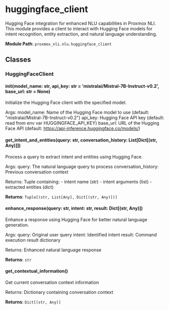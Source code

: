 # huggingface_client

Hugging Face integration for enhanced NLU capabilities in Proxmox NLI.
This module provides a client to interact with Hugging Face models for intent recognition,
entity extraction, and natural language understanding.

**Module Path**: `proxmox_nli.nlu.huggingface_client`

## Classes

### HuggingFaceClient

#### __init__(model_name: str, api_key: str = 'mistralai/Mistral-7B-Instruct-v0.2', base_url: str = None)

Initialize the Hugging Face client with the specified model.

Args:
    model_name: Name of the Hugging Face model to use (default: "mistralai/Mistral-7B-Instruct-v0.2")
    api_key: Hugging Face API key (default: read from env var HUGGINGFACE_API_KEY)
    base_url: URL of the Hugging Face API (default: https://api-inference.huggingface.co/models/)

#### get_intent_and_entities(query: str, conversation_history: List[Dict[(str, Any)]])

Process a query to extract intent and entities using Hugging Face.

Args:
    query: The natural language query to process
    conversation_history: Previous conversation context
    
Returns:
    Tuple containing:
        - intent name (str)
        - intent arguments (list)
        - extracted entities (dict)

**Returns**: `Tuple[(str, List[Any], Dict[(str, Any)])]`

#### enhance_response(query: str, intent: str, result: Dict[(str, Any)])

Enhance a response using Hugging Face for better natural language generation.

Args:
    query: Original user query
    intent: Identified intent
    result: Command execution result dictionary
    
Returns:
    Enhanced natural language response

**Returns**: `str`

#### get_contextual_information()

Get current conversation context information

Returns:
    Dictionary containing conversation context

**Returns**: `Dict[(str, Any)]`

